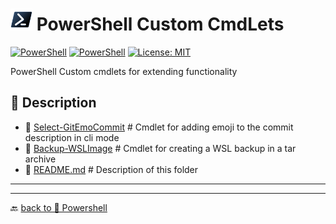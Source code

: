 # <img src="../../Assets/Powershell.svg" width="35" alt="PowerShell"> PowerShell Custom CmdLets  

[![PowerShell](https://custom-icon-badges.demolab.com/badge/.-Microsoft-blue.svg?style=flat&logo=powershell-core-eyecatch32&logoColor=white)](https://learn.microsoft.com/en-us/powershell/scripting/install/installing-powershell-on-windows?view=powershell-7.5)
[![PowerShell](https://img.shields.io/badge/PowerShell-5.1%2B-blue?logo=powershell)](https://docs.microsoft.com/en-us/powershell/)
[![License: MIT](https://img.shields.io/badge/License-MIT-green.svg)](https://opensource.org/licenses/MIT)

PowerShell Custom cmdlets for extending functionality

## 📂 Description  

- 📂 [Select-GitEmoCommit](./Select-GitEmoCommit/)   # Cmdlet for adding emoji to the commit description in cli mode
- 📂 [Backup-WSLImage](.//Backup-WSL/) # Cmdlet for creating a WSL backup in a tar archive
- 📄 [README.md](ReadMe.md)                 # Description of this folder

---

---

🔙 [back to 📂 Powershell](../)
